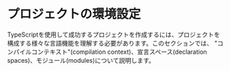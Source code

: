 # プロジェクトの環境設定

TypeScriptを使用して成功するプロジェクトを作成するには、プロジェクトを構成する様々な言語機能を理解する必要があります。このセクションでは、 "コンパイルコンテキスト"\(compilation context\)、宣言スペース\(declaration spaces\)、モジュール\(modules\)について説明します。

